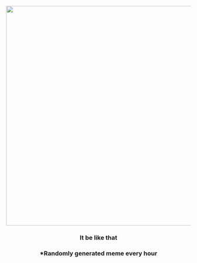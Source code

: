 <p align="center">
        <img src="https://i.redd.it/esbcyy5vuhz81.gif" width="600" height="600">
        </p>
        <h3 align="center">It be like that</h3>
        <h3 align="center">*Randomly generated meme every hour</h3>
    